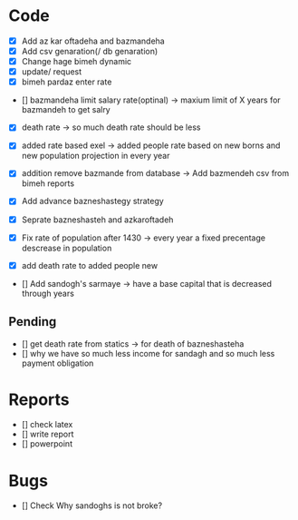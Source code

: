 # Code
- [x] Add az kar oftadeha and bazmandeha
- [x] Add csv genaration(/ db genaration)
- [x] Change hage bimeh dynamic
- [x] update/ request
- [x] bimeh pardaz enter rate

- [] bazmandeha limit salary rate(optinal) -> maxium limit of X years for bazmandeh to get salry

- [x] death rate -> so much death rate should be less
- [x] added rate based exel -> added people rate based on new borns and new population projection in every year
- [x] addition remove bazmande from database -> Add bazmendeh csv from bimeh reports
- [x] Add advance bazneshastegy strategy

- [x] Seprate bazneshasteh and azkaroftadeh
- [x] Fix rate of population after 1430 -> every year a fixed precentage descrease in population
- [x] add death rate to added people new

- [] Add sandogh's sarmaye -> have a base capital that is decreased through years

## Pending
- [] get death rate from statics -> for death of bazneshasteha
- [] why we have so much less income for sandagh and so much less payment obligation

# Reports
- [] check latex
- [] write report
- [] powerpoint

# Bugs
- [] Check Why sandoghs is not broke? 